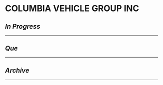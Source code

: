 # COLUMBIA VEHICLE GROUP INC

## *In Progress*

--------------------

## *Que*

-----------------------------------
## *Archive*

-----------------------------------

